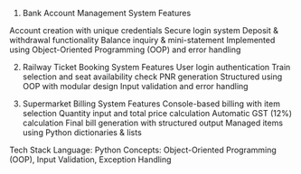 1. Bank Account Management System
 Features

Account creation with unique credentials
Secure login system
Deposit & withdrawal functionality
Balance inquiry & mini-statement
Implemented using Object-Oriented Programming (OOP) and error handling


2. Railway Ticket Booking System
    Features
User login authentication
Train selection and seat availability check
PNR generation
Structured using OOP with modular design
Input validation and error handling

4. Supermarket Billing System
 Features
Console-based billing with item selection
Quantity input and total price calculation
Automatic GST (12%) calculation
Final bill generation with structured output
Managed items using Python dictionaries & lists


Tech Stack
Language: Python
Concepts: Object-Oriented Programming (OOP), Input Validation, Exception Handling

